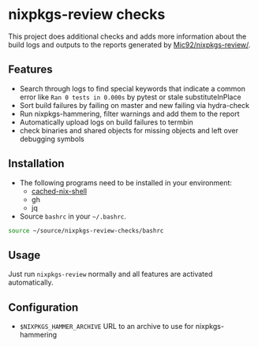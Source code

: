 # nixpkgs-review checks

This project does additional checks and adds more information about the build logs and outputs to the reports generated by [Mic92/nixpkgs-review/](https://github.com/Mic92/nixpkgs-review/).

## Features

- Search through logs to find special keywords that indicate a common error like `Ran 0 tests in 0.000s` by pytest or stale substituteInPlace
- Sort build failures by failing on master and new failing via hydra-check
- Run nixpkgs-hammering, filter warnings and add them to the report
- Automatically upload logs on build failures to termbin
- check binaries and shared objects for missing objects and left over debugging symbols

## Installation

- The following programs need to be installed in your environment:
  - [cached-nix-shell](https://github.com/xzfc/cached-nix-shell)
  - gh
  - jq
- Source `bashrc` in your `~/.bashrc`.

```bash
source ~/source/nixpkgs-review-checks/bashrc
```

## Usage

Just run `nixpkgs-review` normally and all features are activated automatically.

## Configuration

- `$NIXPKGS_HAMMER_ARCHIVE` URL to an archive to use for nixpkgs-hammering
